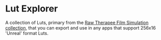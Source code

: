 # Lut Explorer

A collection of Luts, primary from the [Raw Therapee Film Simulation collection](https://rawpedia.rawtherapee.com/Film_Simulation), that you can export and use in any apps that support 256x16 'Unreal' format Luts.
